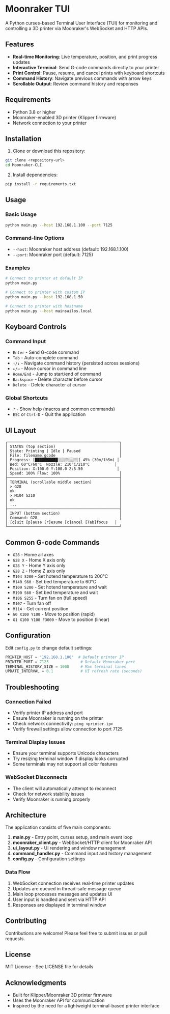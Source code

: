 # Moonraker TUI

A Python curses-based Terminal User Interface (TUI) for monitoring and controlling a 3D printer via Moonraker's WebSocket and HTTP APIs.

## Features

- **Real-time Monitoring**: Live temperature, position, and print progress updates
- **Interactive Terminal**: Send G-code commands directly to your printer
- **Print Control**: Pause, resume, and cancel prints with keyboard shortcuts
- **Command History**: Navigate previous commands with arrow keys
- **Scrollable Output**: Review command history and responses

## Requirements

- Python 3.8 or higher
- Moonraker-enabled 3D printer (Klipper firmware)
- Network connection to your printer

## Installation

1. Clone or download this repository:
```bash
git clone <repository-url>
cd Moonraker-CLI
```

2. Install dependencies:
```bash
pip install -r requirements.txt
```

## Usage

### Basic Usage

```bash
python main.py --host 192.168.1.100 --port 7125
```

### Command-line Options

- `--host`: Moonraker host address (default: 192.168.1.100)
- `--port`: Moonraker port (default: 7125)

### Examples

```bash
# Connect to printer at default IP
python main.py

# Connect to printer with custom IP
python main.py --host 192.168.1.50

# Connect to printer with hostname
python main.py --host mainsailos.local
```

## Keyboard Controls

### Command Input
- `Enter` - Send G-code command
- `Tab` - Auto-complete command
- `↑/↓` - Navigate command history (persisted across sessions)
- `←/→` - Move cursor in command line
- `Home/End` - Jump to start/end of command
- `Backspace` - Delete character before cursor
- `Delete` - Delete character at cursor

### Global Shortcuts
- `?` - Show help (macros and common commands)
- `ESC` or `Ctrl-D` - Quit the application

## UI Layout

```
┌─────────────────────────────────────────────────┐
│ STATUS (top section)                            │
│ State: Printing | Idle | Paused                 │
│ File: filename.gcode                            │
│ Progress: [██████████░░░░░░░░░] 45% (30m/1h5m) │
│ Bed: 60°C/60°C  Nozzle: 210°C/210°C           │
│ Position: X:100.0 Y:100.0 Z:5.50               │
│ Speed: 100% Flow: 100%                          │
├─────────────────────────────────────────────────┤
│ TERMINAL (scrollable middle section)            │
│ > G28                                           │
│ ok                                              │
│ > M104 S210                                     │
│ ok                                              │
│ ...                                             │
├─────────────────────────────────────────────────┤
│ INPUT (bottom section)                          │
│ Command: G28_                                   │
│ [q]uit [p]ause [r]esume [c]ancel [Tab]focus   │
└─────────────────────────────────────────────────┘
```

## Common G-code Commands

- `G28` - Home all axes
- `G28 X` - Home X axis only
- `G28 Y` - Home Y axis only
- `G28 Z` - Home Z axis only
- `M104 S200` - Set hotend temperature to 200°C
- `M140 S60` - Set bed temperature to 60°C
- `M109 S200` - Set hotend temperature and wait
- `M190 S60` - Set bed temperature and wait
- `M106 S255` - Turn fan on (full speed)
- `M107` - Turn fan off
- `M114` - Get current position
- `G0 X100 Y100` - Move to position (rapid)
- `G1 X100 Y100 F3000` - Move to position (linear)

## Configuration

Edit `config.py` to change default settings:

```python
PRINTER_HOST = "192.168.1.100"  # Default printer IP
PRINTER_PORT = 7125              # Default Moonraker port
TERMINAL_HISTORY_SIZE = 1000     # Max terminal lines
UPDATE_INTERVAL = 0.1            # UI refresh rate (seconds)
```

## Troubleshooting

### Connection Failed
- Verify printer IP address and port
- Ensure Moonraker is running on the printer
- Check network connectivity: `ping <printer-ip>`
- Verify firewall settings allow connection to port 7125

### Terminal Display Issues
- Ensure your terminal supports Unicode characters
- Try resizing terminal window if display looks corrupted
- Some terminals may not support all color features

### WebSocket Disconnects
- The client will automatically attempt to reconnect
- Check for network stability issues
- Verify Moonraker is running properly

## Architecture

The application consists of five main components:

1. **main.py** - Entry point, curses setup, and main event loop
2. **moonraker_client.py** - WebSocket/HTTP client for Moonraker API
3. **ui_layout.py** - UI rendering and window management
4. **command_handler.py** - Command input and history management
5. **config.py** - Configuration settings

### Data Flow

1. WebSocket connection receives real-time printer updates
2. Updates are queued in thread-safe message queue
3. Main loop processes messages and updates UI
4. User input is handled and sent via HTTP API
5. Responses are displayed in terminal window

## Contributing

Contributions are welcome! Please feel free to submit issues or pull requests.

## License

MIT License - See LICENSE file for details

## Acknowledgments

- Built for Klipper/Moonraker 3D printer firmware
- Uses the Moonraker API for communication
- Inspired by the need for a lightweight terminal-based printer interface

